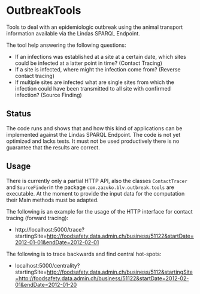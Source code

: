 # OutbreakTools

Tools to deal with an epidemiologic outbreak using the animal transport information
available via the Lindas SPARQL Endpoint.

The tool help answering the following questions:

* If an infections was established at a site at a certain date, which sites could
be infected at a latter point in time? (Contact Tracing)
* If a site is infected, where might the infection come from? (Reverse contact tracing)
* If multiple sites are infected what are single sites from which the infection 
could have been transmitted to all site with confirmed infection? (Source Finding) 

## Status

The code runs and shows that and how this kind of applications can be implemented
against the Lindas SPARQL Endpoint. The code is not yet optimized and lacks tests.
It must not be used productively there is no guarantee that the results are correct.

## Usage

There is currently only a partial HTTP API, also the classes `ContactTracer` and 
`SourceFinder`in the package `com.zazuko.blv.outbreak.tools` are executable. At 
the moment to provide the input data for the computation their Main methods
must be adapted.

The following is an example for the usage of the HTTP interface for contact tracing (forward tracing):

 * http://localhost:5000/trace?startingSite=http://foodsafety.data.admin.ch/business/51122&startDate=2012-01-01&endDate=2012-02-01

The following is to trace backwards and find central hot-spots:

 * localhost:5000/centrality?startingSite=http://foodsafety.data.admin.ch/business/5112&startingSite=http://foodsafety.data.admin.ch/business/51122&startDate=2012-02-01&endDate=2012-01-20
